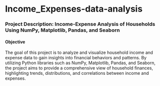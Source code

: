 # Income_Expenses-data-analysis
### Project Description: Income-Expense Analysis of Households Using NumPy, Matplotlib, Pandas, and Seaborn
#### Objective

The goal of this project is to analyze and visualize household income and expense data to gain insights into financial behaviors and patterns. By utilizing Python libraries such as NumPy, Matplotlib, Pandas, and Seaborn, the project aims to provide a comprehensive view of household finances, highlighting trends, distributions, and correlations between income and expenses.
